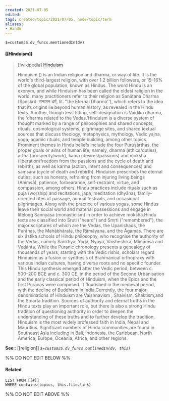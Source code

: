 ```yaml
---
created: 2021-07-05
edited: 
tags: created/topic/2021/07/05, node/topic/term
aliases:
- Hindu
---
```

`$=customJS.dv_funcs.mentionedIn(dv)`

#### <s class="topic-title">[[Hinduism]]</s>

> [!wikipedia] [Hinduism](https://en.wikipedia.org/wiki/Hinduism)
> 
> Hinduism () is an Indian religion and dharma, or way of life. It is the world's third-largest religion, with over 1.2 billion followers, or 15–16% of the global population, known as Hindus. The word Hindu is an exonym, and while Hinduism has been called the oldest religion in the world, many practitioners refer to their religion as Sanātana Dharma (Sanskrit: सनातन धर्म, lit. ''the Eternal Dharma''), which refers to the idea that its origins lie beyond human history, as revealed in the Hindu texts. Another, though less fitting, self-designation is Vaidika dharma, the 'dharma related to the Vedas.'Hinduism is a diverse system of thought marked by a range of philosophies and shared concepts, rituals, cosmological systems, pilgrimage sites, and shared textual sources that discuss theology, metaphysics, mythology, Vedic yajna, yoga, agamic rituals, and temple building, among other topics. Prominent themes in Hindu beliefs include the four Puruṣārthas, the proper goals or aims of human life; namely, dharma (ethics/duties), artha (prosperity/work), kama (desires/passions) and moksha (liberation/freedom from the passions and the cycle of death and rebirth), as well as karma (action, intent and consequences) and saṃsāra (cycle of death and rebirth). Hinduism prescribes the eternal duties, such as honesty, refraining from injuring living beings (Ahiṃsā), patience, forbearance, self-restraint, virtue, and compassion, among others. Hindu practices include rituals such as puja (worship) and recitations, japa, meditation (dhyāna), family-oriented rites of passage, annual festivals, and occasional pilgrimages. Along with the practice of various yogas, some Hindus leave their social world and material possessions and engage in lifelong Sannyasa (monasticism) in order to achieve moksha.Hindu texts are classified into Śruti ("heard") and Smṛti ("remembered"), the major scriptures of which are the Vedas, the Upanishads, the Purānas, the Mahābhārata, the Rāmāyana, and the Āgamas. There are six āstika schools of Hindu philosophy, who recognise the authority of the Vedas, namely Sānkhya, Yoga, Nyāya, Vaisheshika, Mimāmsā and Vedānta. While the Puranic chronology presents a genealogy of thousands of years, starting with the Vedic rishis, scholars regard Hinduism as a fusion or synthesis of Brahmanical orthopraxy with various Indian cultures, having diverse roots and no specific founder. This Hindu synthesis emerged after the Vedic period, between c. 500–200 BCE and c. 300 CE, in the period of the Second Urbanisation and the early classical period of Hinduism, when the Epics and the first Purānas were composed. It flourished in the medieval period, with the decline of Buddhism in India.Currently, the four major denominations of Hinduism are Vaishnavism , Shaivism, Shaktism,and the  Smarta tradition. Sources of authority and eternal truths in the Hindu texts play an important role, but there is also a strong Hindu tradition of questioning authority in order to deepen the understanding of these truths and to further develop the tradition. Hinduism is the most widely professed faith in India, Nepal and Mauritius. Significant numbers of Hindu communities are found in Southeast Asia including in Bali, Indonesia, the Caribbean, North America, Europe, Oceania, Africa, and other regions.
>


**See**:: [[religion]]
*`$=customJS.dv_funcs.outlinedIn(dv, this)`*

%% DO NOT EDIT BELOW %%
#### Related 
```dataview
LIST FROM [[#]]
WHERE contains(topics, this.file.link)
```
%% DO NOT EDIT ABOVE %%
